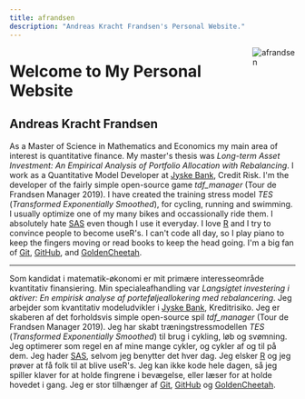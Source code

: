 ```yaml
---
title: afrandsen
description: "Andreas Kracht Frandsen's Personal Website."
---
```


[<img src="/images/logo.svg" style="max-width:15%;min-width:40px;float:right;" alt="afrandsen" />](https://afrandsen.rbind.io)

# Welcome to My Personal Website

## Andreas Kracht Frandsen

As a Master of Science in Mathematics and Economics my main area of interest is quantitative finance. My master's thesis was *Long-term Asset Investment: An Empirical Analysis of Portfolio Allocation with Rebalancing*. I work as a Quantitative Model Developer at [Jyske Bank](https://www.jyskebank.dk/), Credit Risk. I'm the developer of the fairly simple open-source game *tdf_manager* (Tour de Frandsen Manager 2019). I have created the training stress model *TES* (*Transformed Exponentially Smoothed*), for cycling, running and swimming. I usually optimize one of my many bikes and occassionally ride them. I absolutely hate [SAS](https://www.sas.com/en_us/home.html) even though I use it everyday. I love [R](https://www.r-project.org/) and I try to convince people to become useR's. I can't code all day, so I play piano to keep the fingers moving or read books to keep the head going. I'm a big fan of [Git](https://git-scm.com/), [GitHub](https://github.com/), and [GoldenCheetah](https://www.goldencheetah.org/).

<hr class="rule">

Som kandidat i matematik-økonomi er mit primære interesseområde kvantitativ finansiering. Min specialeafhandling var *Langsigtet investering i aktiver: En empirisk analyse af porteføljeallokering med rebalancering*. Jeg arbejder som kvantitativ modeludvikler i [Jyske Bank](https://www.jyskebank.dk/), Kreditrisiko. Jeg er skaberen af det forholdsvis simple open-source spil *tdf_manager* (Tour de Frandsen Manager 2019). Jeg har skabt træningstressmodellen *TES* (*Transformed Exponentially Smoothed*) til brug i cykling, løb og svømning. Jeg optimerer som regel en af mine mange cykler, og cykler af og til på dem. Jeg hader [SAS](https://www.sas.com/en_us/home.html), selvom jeg benytter det hver dag. Jeg elsker [R](https://www.r-project.org/) og jeg prøver at få folk til at blive useR's. Jeg kan ikke kode hele dagen, så jeg spiller klaver for at holde fingrene i bevægelse, eller læser for at holde hovedet i gang. Jeg er stor tilhænger af [Git](https://git-scm.com/), [GitHub](https://github.com/) og [GoldenCheetah](https://www.goldencheetah.org/).

